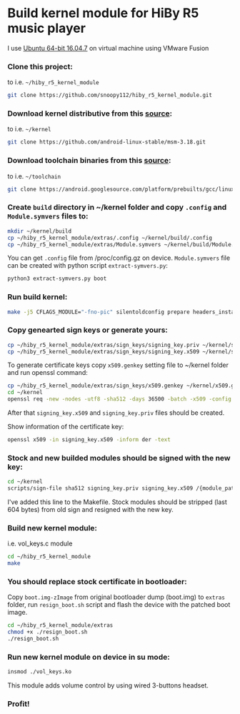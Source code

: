 # Build kernel module for HiBy R5 music player

I use [Ubuntu 64-bit 16.04.7](https://releases.ubuntu.com/16.04/ubuntu-16.04.7-desktop-amd64.iso) on virtual machine using VMware Fusion

### Clone this project:
to i.e. `~/hiby_r5_kernel_module`
```sh
git clone https://github.com/snoopy112/hiby_r5_kernel_module.git
```

### Download kernel distributive from this [source](https://github.com/android-linux-stable/msm-3.18.git):
to i.e. `~/kernel`
```sh
git clone https://github.com/android-linux-stable/msm-3.18.git
```

### Download toolchain binaries from this [source](https://android.googlesource.com/platform/prebuilts/gcc/linux-x86/aarch64/aarch64-linux-android-4.9):
to i.e. `~/toolchain`
```sh
git clone https://android.googlesource.com/platform/prebuilts/gcc/linux-x86/aarch64/aarch64-linux-android-4.9
```

### Create `build` directory in ~/kernel folder and copy `.config` and `Module.symvers` files to:
```sh
mkdir ~/kernel/build
cp ~/hiby_r5_kernel_module/extras/.config ~/kernel/build/.config
cp ~/hiby_r5_kernel_module/extras/Module.symvers ~/kernel/build/Module.symvers
```
You can get `.config` file from /proc/config.gz on device.
`Module.symvers` file can be created with python script `extract-symvers.py`:
```sh
python3 extract-symvers.py boot
```

### Run build kernel:
```sh
make -j5 CFLAGS_MODULE="-fno-pic" silentoldconfig prepare headers_install scripts modules ARCH=arm64 CROSS_COMPILE=~/toolchain/bin/aarch64-linux-android- O=build KERNELRELEASE=3.18.71-perf
```

### Copy genearted sign keys or generate yours:
```sh
cp ~/hiby_r5_kernel_module/extras/sign_keys/signing_key.priv ~/kernel/signing_key.priv
cp ~/hiby_r5_kernel_module/extras/sign_keys/signing_key.x509 ~/kernel/signing_key.x509
```
To generate certificate keys copy `x509.genkey` setting file to ~/kernel folder and run openssl command:
```sh
cp ~/hiby_r5_kernel_module/extras/sign_keys/x509.genkey ~/kernel/x509.genkey
cd ~/kernel
openssl req -new -nodes -utf8 -sha512 -days 36500 -batch -x509 -config x509.genkey -outform DER -out signing_key.x509 -keyout signing_key.priv
```
After that `signing_key.x509` and `signing_key.priv` files should be created.

Show information of the certificate key:
```sh
openssl x509 -in signing_key.x509 -inform der -text
```

### Stock and new builded modules should be signed with the new key:
```sh
cd ~/kernel
scripts/sign-file sha512 signing_key.priv signing_key.x509 /{module_path}/{module_name}.ko
```
I've added this line to the Makefile. Stock modules should be stripped (last 604 bytes) from old sign and resigned with the new key.

### Build new kernel module:
i.e. vol_keys.c module
```sh
cd ~/hiby_r5_kernel_module
make
```

### You should replace stock certificate in bootloader:
Copy `boot.img-zImage` from original bootloader dump (boot.img) to `extras` folder, run `resign_boot.sh` script and flash the device with the patched boot image.
```sh
cd ~/hiby_r5_kernel_module/extras
chmod +x ./resign_boot.sh
./resign_boot.sh
```

### Run new kernel module on device in su mode:
```sh
insmod ./vol_keys.ko
```
This module adds volume control by using wired 3-buttons headset.

### Profit!